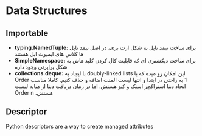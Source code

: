 # Data Structures

## Importable

- <span dir="ltr">**typing.NamedTuple:**</span> <span dir="rtl">برای ساخت نیمد تاپل به شکل ارث بری، در اصل نیمد تاپل ها کلاس های ایمیوت ابل هستند</span>
- <span dir="ltr">**SimpleNamespace:**</span> <span dir="rtl">برای ساخت دیکشنری ای که قابلیت کال کردن کلید هاش به شکل پراپرتی وجود داره</span>
- <span dir="ltr">**collections.deque:**</span> <span dir="rtl">با ایجاد یه</span> <span dir="ltr">doubly-linked lists</span> <span dir="rtl">این امکان رو میده که با</span> <span dir="ltr">Order</span> <span dir="rtl">1 به راحتی در ابتدا و انتها لیست المنت اضافه و حذف کنیم. کاملا مناسب ایجاد دیتا استراکچر استک و کیو هستش. اما در زمان دریافت دیتا از میانه لیست</span> <span dir="ltr">Order n</span> <span dir="rtl">هستش.</span>

## Descriptor

Python descriptors are a way to create managed attributes
